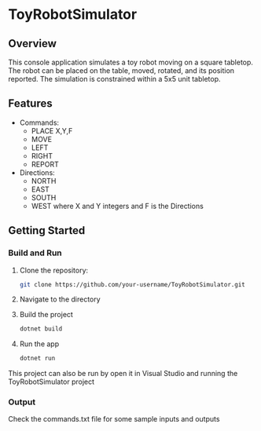 # ToyRobotSimulator

## Overview

This console application simulates a toy robot moving on a square tabletop. The robot can be placed on the table, moved, rotated, and its position reported. The simulation is constrained within a 5x5 unit tabletop.

## Features

- Commands:
  - PLACE X,Y,F
  - MOVE
  - LEFT
  - RIGHT
  - REPORT
- Directions:
  - NORTH
  - EAST
  - SOUTH
  - WEST 
where X and Y integers and F is the Directions
## Getting Started
### Build and Run

1. Clone the repository:

   ```bash
   git clone https://github.com/your-username/ToyRobotSimulator.git
   ```
2. Navigate to the directory

3. Build the project
   ```bash
   dotnet build
   ```
4. Run the app
   ```bash
   dotnet run
   ```
This project can also be run by open it in Visual Studio and running the ToyRobotSimulator project
### Output
Check the commands.txt file for some sample inputs and outputs
